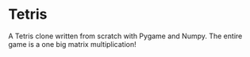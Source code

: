 # Tetris
A Tetris clone written from scratch with Pygame and Numpy. The entire game is a one big matrix multiplication!
